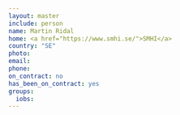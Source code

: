 ```yaml
---
layout: master
include: person
name: Martin Ridal
home: <a href="https://www.smhi.se/">SMHI</a>
country: "SE"
photo:
email:
phone:
on_contract: no
has_been_on_contract: yes
groups:
  iobs:
---
```

